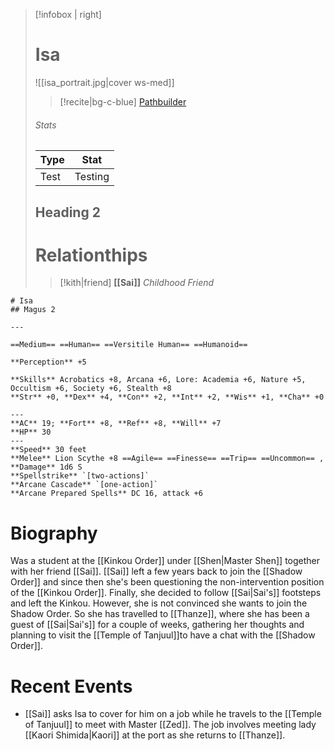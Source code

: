 > [!infobox | right]
> # Isa
> ![[isa_portrait.jpg|cover ws-med]]
> >[!recite|bg-c-blue] [Pathbuilder](https://pathbuilder2e.com/launch.html?build=826857)
> 
> ###### Stats
> | Type | Stat |
> | ---- | ---- |
> | Test | Testing |
> ## Heading 2
> # Relationthips
> >[!kith|friend] **[[Sai]]** _Childhood Friend_

```pf2e-stats
# Isa
## Magus 2

---

==Medium== ==Human== ==Versitile Human== ==Humanoid==

**Perception** +5

**Skills** Acrobatics +8, Arcana +6, Lore: Academia +6, Nature +5, Occultism +6, Society +6, Stealth +8
**Str** +0, **Dex** +4, **Con** +2, **Int** +2, **Wis** +1, **Cha** +0

---
**AC** 19; **Fort** +8, **Ref** +8, **Will** +7
**HP** 30
---
**Speed** 30 feet
**Melee** Lion Scythe +8 ==Agile== ==Finesse== ==Trip== ==Uncommon== , **Damage** 1d6 S
**Spellstrike** `[two-actions]`
**Arcane Cascade** `[one-action]`
**Arcane Prepared Spells** DC 16, attack +6
```
# Biography
Was a student at the [[Kinkou Order]] under [[Shen|Master Shen]] together with her friend [[Sai]]. [[Sai]] left a few years back to join the [[Shadow Order]] and since then she's been questioning the non-intervention position of the [[Kinkou Order]]. Finally, she decided to follow [[Sai|Sai's]] footsteps and left the Kinkou. However, she is not convinced she wants to join the Shadow Order. So she has travelled to [[Thanze]], where she has been a guest of [[Sai|Sai's]] for a couple of weeks, gathering her thoughts and planning to visit the [[Temple of Tanjuul]]to have a chat with the [[Shadow Order]].
# Recent Events
- [[Sai]] asks Isa to cover for him on a job while he travels to the [[Temple of Tanjuul]] to meet with Master [[Zed]]. The job involves meeting lady [[Kaori Shimida|Kaori]] at the port as she returns to [[Thanze]].